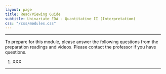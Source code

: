 ```yaml
---
layout: page
title: Read/Viewing Guide
subtitle: Univariate EDA - Quantitative II (Interpretation)
css: "/css/modules.css"
---
```


----

<div class="alert alert-warning">
To prepare for this module, please answer the following questions from the preparation readings and videos. Please contact the professor if you have questions.
</div>

1. XXX

----
